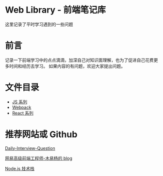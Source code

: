 # Web Library - 前端笔记库

这里记录了平时学习遇到的一些问题

# 前言

记录一下前端学习中的点点滴滴，加深自己对知识面理解，也为了促进自己花费更多时间和经历去学习。
如果内容的有问题，欢迎大家提出问题。

# 文件目录

- [JS 系列](./JS/Js.md)
- [Webpack](./Webpack)
- [React 系列](https://github.com/ht1131589588/reactExplore)

# 推荐网站或 Github

[Daily-Interview-Question](https://github.com/Advanced-Frontend/Daily-Interview-Question)

[网易高级前端工程师-木易杨的 blog](https://github.com/yygmind/blog)

[Node.js 技术栈](https://www.nodejs.red)
